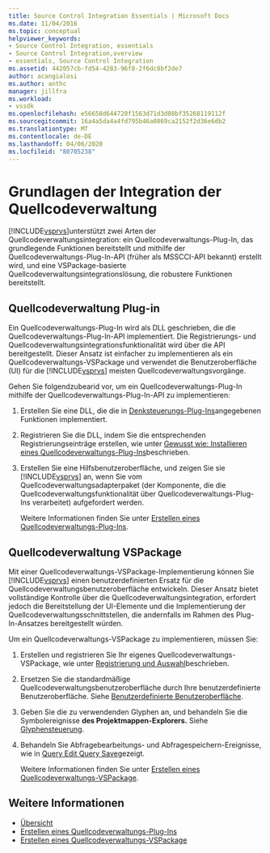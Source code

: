 ```yaml
---
title: Source Control Integration Essentials | Microsoft Docs
ms.date: 11/04/2016
ms.topic: conceptual
helpviewer_keywords:
- Source Control Integration, essentials
- Source Control Integration,overview
- essentials, Source Control Integration
ms.assetid: 442057cb-fd54-4283-96f8-2f6dc8bf2de7
author: acangialosi
ms.author: anthc
manager: jillfra
ms.workload:
- vssdk
ms.openlocfilehash: e56658d644720f1563d71d3d08bf35268119112f
ms.sourcegitcommit: 16a4a5da4a4fd795b46a0869ca2152f2d36e6db2
ms.translationtype: MT
ms.contentlocale: de-DE
ms.lasthandoff: 04/06/2020
ms.locfileid: "80705238"
---
```

# <a name="source-control-integration-essentials"></a>Grundlagen der Integration der Quellcodeverwaltung
[!INCLUDE[vsprvs](../../code-quality/includes/vsprvs_md.md)]unterstützt zwei Arten der Quellcodeverwaltungsintegration: ein Quellcodeverwaltungs-Plug-In, das grundlegende Funktionen bereitstellt und mithilfe der Quellcodeverwaltungs-Plug-In-API (früher als MSSCCI-API bekannt) erstellt wird, und eine VSPackage-basierte Quellcodeverwaltungsintegrationslösung, die robustere Funktionen bereitstellt.

## <a name="source-control-plug-in"></a>Quellcodeverwaltung Plug-in
 Ein Quellcodeverwaltungs-Plug-In wird als DLL geschrieben, die die Quellcodeverwaltungs-Plug-In-API implementiert. Die Registrierungs- und Quellcodeverwaltungsintegrationsfunktionalität wird über die API bereitgestellt. Dieser Ansatz ist einfacher zu implementieren als ein Quellcodeverwaltungs-VSPackage und verwendet die Benutzeroberfläche (UI) für die [!INCLUDE[vsprvs](../../code-quality/includes/vsprvs_md.md)] meisten Quellcodeverwaltungsvorgänge.

 Gehen Sie folgendzubearid vor, um ein Quellcodeverwaltungs-Plug-In mithilfe der Quellcodeverwaltungs-Plug-In-API zu implementieren:

1. Erstellen Sie eine DLL, die die in [Denksteuerungs-Plug-Ins](../../extensibility/source-control-plug-ins.md)angegebenen Funktionen implementiert.

2. Registrieren Sie die DLL, indem Sie die entsprechenden Registrierungseinträge erstellen, wie unter [Gewusst wie: Installieren eines Quellcodeverwaltungs-Plug-Ins](../../extensibility/internals/how-to-install-a-source-control-plug-in.md)beschrieben.

3. Erstellen Sie eine Hilfsbenutzeroberfläche, und zeigen Sie sie [!INCLUDE[vsprvs](../../code-quality/includes/vsprvs_md.md)] an, wenn Sie vom Quellcodeverwaltungsadapterpaket (der Komponente, die die Quellcodeverwaltungsfunktionalität über Quellcodeverwaltungs-Plug-Ins verarbeitet) aufgefordert werden.

   Weitere Informationen finden Sie unter [Erstellen eines Quellcodeverwaltungs-Plug-Ins](../../extensibility/internals/creating-a-source-control-plug-in.md).

## <a name="source-control-vspackage"></a>Quellcodeverwaltung VSPackage
 Mit einer Quellcodeverwaltungs-VSPackage-Implementierung können Sie [!INCLUDE[vsprvs](../../code-quality/includes/vsprvs_md.md)] einen benutzerdefinierten Ersatz für die Quellcodeverwaltungsbenutzeroberfläche entwickeln. Dieser Ansatz bietet vollständige Kontrolle über die Quellcodeverwaltungsintegration, erfordert jedoch die Bereitstellung der UI-Elemente und die Implementierung der Quellcodeverwaltungsschnittstellen, die andernfalls im Rahmen des Plug-In-Ansatzes bereitgestellt würden.

 Um ein Quellcodeverwaltungs-VSPackage zu implementieren, müssen Sie:

1. Erstellen und registrieren Sie Ihr eigenes Quellcodeverwaltungs-VSPackage, wie unter [Registrierung und Auswahl](../../extensibility/internals/registration-and-selection-source-control-vspackage.md)beschrieben.

2. Ersetzen Sie die standardmäßige Quellcodeverwaltungsbenutzeroberfläche durch Ihre benutzerdefinierte Benutzeroberfläche. Siehe [Benutzerdefinierte Benutzeroberfläche](../../extensibility/internals/custom-user-interface-source-control-vspackage.md).

3. Geben Sie die zu verwendenden Glyphen an, und behandeln Sie die Symbolereignisse **des Projektmappen-Explorers.** Siehe [Glyphensteuerung](../../extensibility/internals/glyph-control-source-control-vspackage.md).

4. Behandeln Sie Abfragebearbeitungs- und Abfragespeichern-Ereignisse, wie in [Query Edit Query Save](../../extensibility/internals/query-edit-query-save-source-control-vspackage.md)gezeigt.

   Weitere Informationen finden Sie unter [Erstellen eines Quellcodeverwaltungs-VSPackage](../../extensibility/internals/creating-a-source-control-vspackage.md).

## <a name="see-also"></a>Weitere Informationen
- [Übersicht](../../extensibility/internals/source-control-integration-overview.md)
- [Erstellen eines Quellcodeverwaltungs-Plug-Ins](../../extensibility/internals/creating-a-source-control-plug-in.md)
- [Erstellen eines Quellcodeverwaltungs-VSPackage](../../extensibility/internals/creating-a-source-control-vspackage.md)
